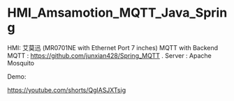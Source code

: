# HMI_Amsamotion_MQTT_Java_Spring
HMI: 艾莫迅 (MR0701NE with Ethernet Port 7 inches)  MQTT with Backend MQTT :  https://github.com/junxian428/Spring_MQTT . Server : Apache Mosquito

Demo: 

https://youtube.com/shorts/QglASJXTsig


